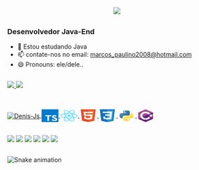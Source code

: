 <h1 align="center">
    <img src="https://readme-typing-svg.herokuapp.com/?font=Righteous&size=35&center=true&vCenter=true&width=500&height=70&duration=4000&lines=Olá!+👋;+Sou+Marcos+Paulino!;" />
</h1>
<h3>Desenvolvedor Java-End </h3>



- 🌱 Estou estudando Java
- 📫 contate-nos no email: marcos_paulino2008@hotmail.com
- 😄 Pronouns: ele/dele..

##
<div>
  <a href="https://github.com/marcospaulino"> 
<img height="42%" src="https://github-readme-stats.vercel.app/api?username=marcospaulino&show_icons=true&theme=dark&include_all_commits=true&count_private=true"/>
  <img height="50%
" src="https://github-readme-stats.vercel.app/api/top-langs/?username=marcospaulino&layout=compact&langs_count=16&theme=dark"/>
</div>

  ##
   <div style="display: inline_block"><br>
  <img align="center" alt="Denis-Js" height="30" width="40" src="https://cdn.jsdelivr.net/gh/devicons/devicon@latest/icons/postgresql/postgresql-original.svg">
  <img align="center" alt="Denis-Ts" height="30" width="40" src="https://raw.githubusercontent.com/devicons/devicon/master/icons/typescript/typescript-plain.svg">
  <img align="center" alt="Denis-React" height="30" width="40" src="https://raw.githubusercontent.com/devicons/devicon/master/icons/react/react-original.svg">
  <img align="center" alt="Denis-HTML" height="30" width="40" src="https://raw.githubusercontent.com/devicons/devicon/master/icons/html5/html5-original.svg">
  <img align="center" alt="Denis-CSS" height="30" width="40" src="https://raw.githubusercontent.com/devicons/devicon/master/icons/css3/css3-original.svg">
  <img align="center" alt="Denis-Python" height="30" width="40" src="https://raw.githubusercontent.com/devicons/devicon/master/icons/python/python-original.svg">
  <img align="center" alt="Denis-Csharp" height="30" width="40" src="https://raw.githubusercontent.com/devicons/devicon/master/icons/csharp/csharp-original.svg">
</div>

 ##
 <div>
  <a href="https://www.youtube.com/@Senacceoficial" target="_blank"><img src="https://img.shields.io/badge/YouTube-FF0000?style=for-the-badge&logo=youtube&logoColor=white" target="_blank"></a>
  <a href="https://instagram.com/denis.p.silva" target="_blank"><img src="https://img.shields.io/badge/-Instagram-%23E4405F?style=for-the-badge&logo=instagram&logoColor=white" target="_blank"></a>
 	<a href="https://www.twitch.tv/denispsilvace" target="_blank"><img src="https://img.shields.io/badge/Twitch-9146FF?style=for-the-badge&logo=twitch&logoColor=white" target="_blank"></a>
 <a href="https://discord.gg/236957863879114754" target="_blank"><img src="https://img.shields.io/badge/Discord-7289DA?style=for-the-badge&logo=discord&logoColor=white" target="_blank"></a> 
  <a href = "mailto:denissilva@ce.senac.br"><img src="https://img.shields.io/badge/Gmail-D14836?style=for-the-badge&logo=gmail&logoColor=white" target="_blank"></a>
  <a href="https://www.linkedin.com/in/denissilvace" target="_blank"><img src="https://img.shields.io/badge/-LinkedIn-%230077B5?style=for-the-badge&logo=linkedin&logoColor=white" target="_blank"></a>   
</div>

##
![Snake animation](https://github.com/seuusuario/seuusuario/blob/output/github-contribution-grid-snake.svg)
